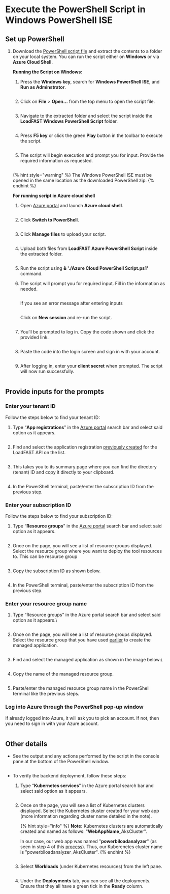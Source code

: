 # Execute the PowerShell Script in Windows PowerShell ISE

## Set up PowerShell

1. Download the [PowerShell script file](https://links.maqsoftware.com/3EdETrg) and extract the contents to a folder on your local system. You can run the script either on **Windows** or via **Azure Cloud Shell**.

    **Running the Script on Windows:**
    1. Press the **Windows key**, search for **Windows PowerShell ISE**, and **Run as Adminstrator**.

        <figure><img src="../../.gitbook/assets/power-shell-ise.png" alt=""><figcaption></figcaption></figure>

    2. Click on **File** > **Open...** from the top menu to open the script file.

        <figure><img src="../../.gitbook/assets/13.9.png" alt=""><figcaption></figcaption></figure>

    3. Navigate to the extracted folder and select the script inside the **LoadFAST Windows PowerShell Script** folder.&#x20;

        <figure><img src="../../.gitbook/assets/13.10.png" alt=""><figcaption></figcaption></figure>
    4. Press **F5 key** or click the green **Play** button in the toolbar to execute the script.&#x20;

        <figure><img src="../../.gitbook/assets/13.11 (1).png" alt=""><figcaption></figcaption></figure>
    5. The script will begin execution and prompt you for input. Provide the required information as requested.

        <figure><img src="../../.gitbook/assets/13.12 (1).png" alt=""><figcaption></figcaption></figure>

    {% hint style="warning" %}
    The Windows PowerShell ISE must be opened in the same location as the downloaded PowerShell zip.
    {% endhint %}

    **For running script in Azure cloud shell**
    1. Open [Azure portal](https://portal.azure.com) and launch **Azure cloud shell**.

    <figure><img src="../../.gitbook/assets/open-cloud-shell.png" alt=""><figcaption></figcaption></figure>

    2. Click **Switch to PowerShell**.

    <figure><img src="../../.gitbook/assets/switch-to-ps.png" alt=""><figcaption></figcaption></figure>

    3. Click  **Manage files** to upload your script.

    <figure><img src="../../.gitbook/assets/manage-files-az.png" alt=""><figcaption></figcaption></figure>

    4. Upload both files from **LoadFAST Azure PowerShell Script** inside the extracted folder.

    <figure><img src="../../.gitbook/assets/upload-files.jpg" alt=""><figcaption></figcaption></figure>

    5. Run the script using **& './Azure Cloud PowerShell Script.ps1'** command.

    6. The script will prompt you for required input. Fill in the information as needed.

        <figure><img src="../../.gitbook/assets/13.12 (1).png" alt=""><figcaption></figcaption></figure>

        If you see an error message after entering inputs

        <figure><img src="../../.gitbook/assets/az-error.png" alt=""><figcaption></figcaption></figure>

        Click on **New session** and re-run the script.

        <figure><img src="../../.gitbook/assets/new-session.png" alt=""><figcaption></figcaption></figure>

    7. You’ll be prompted to log in. Copy the code shown and click the provided link.

        <figure><img src="../../.gitbook/assets/click-on-link.png" alt=""><figcaption></figcaption></figure>

    8. Paste the code into the login screen and sign in with your account.

        <figure><img src="../../.gitbook/assets/enter-code.png" alt=""><figcaption></figcaption></figure>

    9. After logging in, enter your **client secret** when prompted. The script will now run successfully.

        <figure><img src="../../.gitbook/assets/client-secret.png" alt=""><figcaption></figcaption></figure>

## Provide inputs for the prompts

### **Enter your tenant ID**

Follow the steps below to find your tenant ID:

1.  Type “**App registrations**" in the [Azure portal](https://portal.azure.com) search bar and select said option as it appears.&#x20;

    <figure><img src="../../.gitbook/assets/14.1.png" alt=""><figcaption></figcaption></figure>
2.  Find and select the application registration [previously created](https://maqsoftware.gitbook.io/pbi-load-analyzer-technical-documentation/setting-up/pre-deployment/create-an-app-registration-for-the-loadfast-api#create-an-app-registration) for the LoadFAST API on the list.&#x20;

    <figure><img src="../../.gitbook/assets/7.5.png" alt=""><figcaption></figcaption></figure>
3.  This takes you to its summary page where you can find the directory (tenant) ID and copy it directly to your clipboard.&#x20;

    <figure><img src="../../.gitbook/assets/13.13.png" alt=""><figcaption></figcaption></figure>
4. In the PowerShell terminal, paste/enter the subscription ID from the previous step.

### **Enter your subscription ID**

Follow the steps below to find your subscription ID:

1.  Type “**Resource groups**" in the [Azure portal](https://portal.azure.com) search bar and select said option as it appears.&#x20;

    <figure><img src="../../.gitbook/assets/14.2 (1).png" alt=""><figcaption></figcaption></figure>
2.  Once on the page, you will see a list of resource groups displayed. Select the resource group where you want to deploy the tool resources to. This can be resource group&#x20;

    <figure><img src="../../.gitbook/assets/14.7 (1).png" alt=""><figcaption></figcaption></figure>
3.  Copy the subscription ID as shown below.&#x20;

    <figure><img src="../../.gitbook/assets/13.14.png" alt=""><figcaption></figcaption></figure>
4. In the PowerShell terminal, paste/enter the subscription ID from the previous step.&#x20;

### **Enter your resource group name**

1.  Type “Resource groups" in the Azure portal search bar and select said option as it appears.\


    <figure><img src="../../.gitbook/assets/14.2 (1).png" alt=""><figcaption></figcaption></figure>
2.  Once on the page, you will see a list of resource groups displayed. Select the resource group that you have used [earlier](https://app.gitbook.com/o/y5GtRZWy1TmKHu51iTFD/s/3Am7TO0x29a6l1P0wMUg/setting-up/deployment/deploy-automatically-via-azure-marketplace#create-a-managed-application) to create the managed application.&#x20;

    <figure><img src="../../.gitbook/assets/14.7 (1).png" alt=""><figcaption></figcaption></figure>
3.  Find and select the managed application as shown in the image below:\


    <figure><img src="../../.gitbook/assets/14.3.png" alt=""><figcaption></figcaption></figure>
4. Copy the name of the managed resource group.

<figure><img src="../../.gitbook/assets/14.8.png" alt=""><figcaption></figcaption></figure>

5. Paste/enter the managed resource group name in the PowerShell terminal like the previous steps.

### **Log into Azure through the PowerShell pop-up window**

If already logged into Azure, it will ask you to pick an account. If not, then you need to sign in with your Azure account.&#x20;

<figure><img src="../../.gitbook/assets/13.16.png" alt=""><figcaption></figcaption></figure>

## Other details

*   See the output and any actions performed by the script in the console pane at the bottom of the PowerShell window.&#x20;

    <figure><img src="../../.gitbook/assets/13.17.png" alt=""><figcaption></figcaption></figure>
* To verify the backend deployment, follow these steps:
  1.  Type “**Kubernetes services**" in the Azure portal search bar and select said option as it appears.&#x20;

      <figure><img src="../../.gitbook/assets/15.1 (1).png" alt=""><figcaption></figcaption></figure>
  2.  Once on the page, you will see a list of Kubernetes clusters displayed. Select the Kubernetes cluster created for your web app (more information regarding cluster name detailed in the note).

      {% hint style="info" %}
      **Note:** Kubernetes clusters are automatically created and named as follows: "**WebAppName**\_AksCluster".&#x20;

      In our case, our web app was named "**powerbiloadanalyzer**" (as seen in step 4 of this [process](https://maqsoftware.gitbook.io/pbi-load-analyzer-technical-documentation/setting-up/deployment/deploy-automatically-via-azure-marketplace#create-a-managed-application)). Thus, our Kuberenetes cluster name is "powerbiloadanalyzer\_AksCluster".&#x20;
      {% endhint %}

      <figure><img src="../../.gitbook/assets/15.5.png" alt=""><figcaption></figcaption></figure>
  3.  Select **Workloads** (under Kubernetes resources) from the left pane.&#x20;

      <figure><img src="../../.gitbook/assets/15.2 (1).png" alt=""><figcaption></figcaption></figure>
  4.  Under the **Deployments** tab, you can see all the deployments. Ensure that they all have a green tick in the **Ready** column.&#x20;

      <figure><img src="../../.gitbook/assets/13.18.png" alt=""><figcaption></figcaption></figure>
